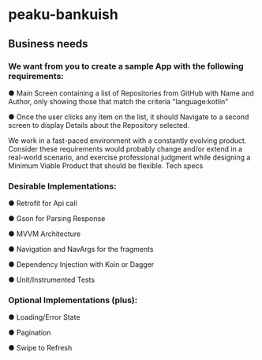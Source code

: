 # peaku-bankuish
## Business needs
### We want from you to create a sample App with the following requirements:

● Main Screen containing a list of Repositories from GitHub with Name and Author, only
showing those that match the criteria "language:kotlin"

● Once the user clicks any item on the list, it should Navigate to a second screen to
display Details about the Repository selected.

We work in a fast-paced environment with a constantly evolving product. Consider these
requirements would probably change and/or extend in a real-world scenario, and exercise
professional judgment while designing a Minimum Viable Product that should be flexible.
Tech specs

### Desirable Implementations:

● Retrofit for Api call

● Gson for Parsing Response

● MVVM Architecture

● Navigation and NavArgs for the fragments

● Dependency Injection with Koin or Dagger

● Unit/Instrumented Tests

### Optional Implementations (plus):

● Loading/Error State

● Pagination

● Swipe to Refresh
